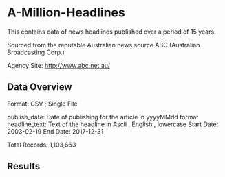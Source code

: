 # A-Million-Headlines
This contains data of news headlines published over a period of 15 years.

Sourced from the reputable Australian news source ABC (Australian Broadcasting Corp.)

Agency Site: http://www.abc.net.au/

## Data Overview
Format: CSV ; Single File

publish_date: Date of publishing for the article in yyyyMMdd format
headline_text: Text of the headline in Ascii , English , lowercase
Start Date: 2003-02-19 End Date: 2017-12-31

Total Records: 1,103,663

## Results
